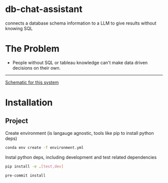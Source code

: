 # db-chat-assistant
connects a database schema information to a LLM to give results without knowing SQL

# The Problem
- People without SQL or tableau knowledge can't make data driven decisions on their own.

---

[Schematic for this system](https://app.diagrams.net/#G1JNsvPrjDpMweYzJn9UKzID2g3g04YQyP)


# Installation

## Project

Create environment (is langauge agnostic, tools like pip to install python deps)
```bash
conda env create -f environment.yml
```

Instal python deps, including development and test related dependencies
```bash
pip install -e .[test,dev]
```

```bash
pre-commit install
```
